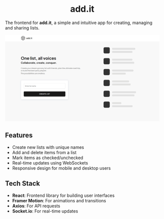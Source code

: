 <h1 align="center">add.it</h1>

The frontend for **add.it**, a simple and intuitive app for creating, managing and sharing lists.

<img src="/images/print1.png" />

## Features

- Create new lists with unique names
- Add and delete items from a list
- Mark items as checked/unchecked
- Real-time updates using WebSockets
- Responsive design for mobile and desktop users

## Tech Stack

- **React**: Frontend library for building user interfaces
- **Framer Motion**: For animations and transitions
- **Axios**: For API requests
- **Socket.io**: For real-time updates
